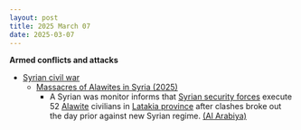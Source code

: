 ```yaml
---
layout: post
title: 2025 March 07
date: 2025-03-07
---
```



**Armed conflicts and attacks**

* [Syrian civil war](https://en.wikipedia.org/wiki/Syrian_civil_war "Syrian civil war")
  + [Massacres of Alawites in Syria (2025)](/w/index.php?title=Massacres_of_Alawites_in_Syria_(2025)&action=edit&redlink=1 "Massacres of Alawites in Syria (2025) (page does not exist)")
    - A Syrian was monitor informs that [Syrian security forces](https://en.wikipedia.org/wiki/Syrian_Armed_Forces "Syrian Armed Forces") execute 52 [Alawite](https://en.wikipedia.org/wiki/Alawites "Alawites") civilians in [Latakia province](https://en.wikipedia.org/wiki/Latakia_province "Latakia province") after clashes broke out the day prior against new Syrian regime. [(Al Arabiya)](https://english.alarabiya.net/News/middle-east/2025/03/07/monitor-says-syria-security-forces-executed-52-alawites-in-latakia-)
